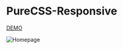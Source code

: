 # PureCSS-Responsive

[DEMO](https://purecss-responsive.netlify.app/)

![Homepage](https://user-images.githubusercontent.com/12547782/215352721-d85d08ce-1184-4954-b786-d7a10633a814.png)

